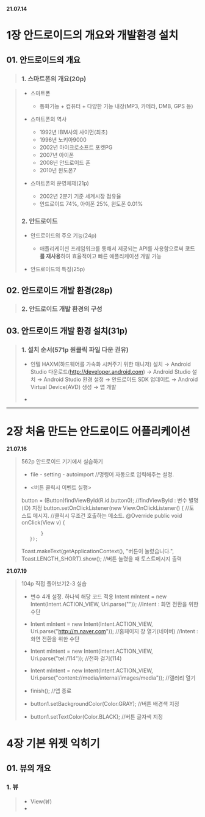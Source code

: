 **21.07.14**
# 1장 안드로이드의 개요와 개발환경 설치
## 01. 안드로이드의 개요
>### 1. 스마트폰의 개요(20p)

>* 스마트폰
>   * 통화기능 + 컴퓨터 + 다양한 기능 내장(MP3, 카메라, DMB, GPS 등)
>
>* 스마트폰의 역사
>   * 1992년 IBM사의 사이먼(최초)
>   * 1996년 노키아9000
>   * 2002년 마이크로소프트 포켓PG
>   * 2007년 아이폰
>   * 2008년 안드로이드 폰
>   * 2010년 윈도폰7
>
>* 스마트폰의 운영체제(21p)
>   * 2002년 2분기 기준 세계시장 점유율
>   * 안드로이드 74%, 아이폰 25%,  윈도폰 0.01%
>
>### 2. 안드로이드
>* 안드로이드의 주요 기능(24p)
>   * 애플리케이션 프레임워크를 통해서 제공되는 API를 사용함으로써 **코드를 재사용**하여 효율적이고 빠른 애플리케이션 개발 가능
>
>* 안드로이드의 특징(25p)
>

## 02. 안드로이드 개발 환경(28p)
>### 2. 안드로이드 개발 환경의 구성

## 03. 안드로이드 개발 환경 설치(31p)
>### 1. 설치 순서(571p 원클릭 파일 다운 권유)
>* 인텔 HAXM(하드웨어를 가속화 시켜주기 위한 매니저) 설치
> → Android Studio 다운로드(http://developer.android.com)
> → Android Studio 설치
> → Android Studio 환경 설정
> → 안드로이드 SDK 업데이트
> → Android Virtual Device(AVD) 생성
> → 앱 개발
>
>*
***
# 2장 처음 만드는 안드로이드 어플리케이션
**21.07.16**
>562p 안드로이드 기기에서 실습하기
>* file - setting - autoimport  //명령어 자동으로 입력해주는 설정.
>
>* <버튼 클릭시 이벤트 실행>
>
> button = (Button)findViewById(R.id.button0);    //findViewById : 변수 별명(ID) 지정
>button.setOnClickListener(new View.OnClickListener() {  //토스트 메시지. //클릭시 무조건 호출하는 메소드.
>            @Override
>            public void onClick(View v) {
>            
>            }
>        }); 
>
>Toast.makeText(getApplicationContext(), "버튼이 눌렸습니다.", Toast.LENGTH_SHORT).show();  //버튼 눌렸을 때 토스트메시지 출력
>
**21.07.19**
>104p 직접 풀어보기2-3 실습
>* 변수 4개 설정. 하나씩 해당 코드 적용
> Intent mlntent = new Intent(Intent.ACTION_VIEW, Uri.parse("")); //Intent : 화면 전환을 위한 수단
>
>* Intent mlntent = new Intent(Intent.ACTION_VIEW, Uri.parse("http://m.naver.com"));   //홈페이지 창 열기(네이버)    //Intent : 화면 전환을 위한 수단
>* Intent mlntent = new Intent(Intent.ACTION_VIEW, Uri.parse("tel:/114"));   //전화 걸기(114)
>* Intent mlntent = new Intent(Intent.ACTION_VIEW, Uri.parse("content://media/internal/images/media"));   //갤러리 열기
>* finish();   //앱 종료
>* button1.setBackgroundColor(Color.GRAY);  //버튼 배경색 지정
>* button1.setTextColor(Color.BLACK);       //버튼 글자색 지정
>
>
# 4장 기본 위젯 익히기
## 01. 뷰의 개요
### 1. 뷰
>* View(뷰)
>*
